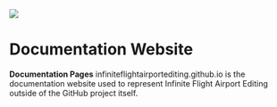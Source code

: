 <img src="http://3.bp.blogspot.com/-fKTKY3P8Ie0/U74Ufh1kIhI/AAAAAAAAAdI/TJyapM-vsSo/s1600/InfiniteFlightLogo450x180.png" />

# Documentation Website

<b>Documentation Pages</b>
infiniteflightairportediting.github.io is the documentation website used to
represent Infinite Flight Airport Editing outside of the GitHub project itself.

